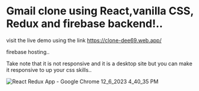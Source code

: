 # Gmail clone using React,vanilla CSS, Redux and firebase backend!..

visit the live demo using the link https://clone-dee69.web.app/

firebase hosting.. 

Take note that it is not responsive and it is a desktop site but you can make it responsive to up your css skills..

![React Redux App - Google Chrome 12_6_2023 4_40_35 PM](https://github.com/philipbwalya/Gmail-clone/assets/128143570/6a49df03-8553-4a22-b545-753a9fe2f17d)


